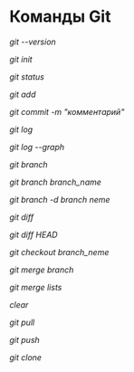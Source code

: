 # Команды Git

*git --version*

*git init*

*git status*

*git add*

*git commit -m "комментарий"*

*git log*

*git log --graph*

*git branch*

*git branch branch_name*

*git branch -d branch neme*

*git diff*

*git diff HEAD*

*git checkout branch_neme*

*git merge branch*

*git merge lists*

*clear*

*git pull*

*git push*

*git clone*
